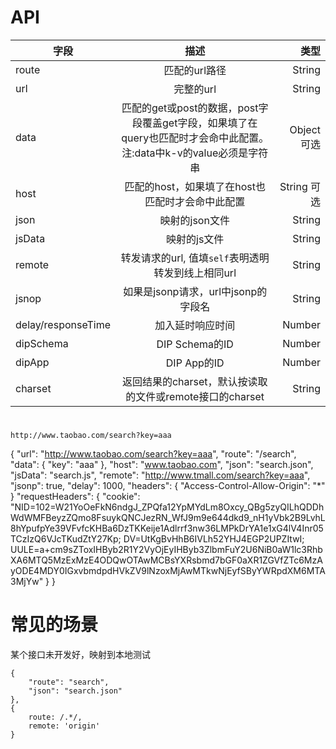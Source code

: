 # API

| 字段        | 描述           | 类型  |
| ------------- |:-------------:| -----:|
| route     | 匹配的url路径 | String|Regexp 必填 |
| url| 完整的url |  String | 
| data | 匹配的get或post的数据，post字段覆盖get字段，如果填了在query也匹配时才会命中此配置。注:data中k-v的value必须是字符串  |   Object 可选 |
| host | 匹配的host，如果填了在host也匹配时才会命中此配置  |    String 可选 |
| json      | 映射的json文件     | String   |
| jsData | 映射的js文件      |    String |
| remote | 转发请求的url, 值填`self`表明透明转发到线上相同url     |    String |
| jsnop | 如果是jsonp请求，url中jsonp的字段名      |    String |
| delay/responseTime |  加入延时响应时间  |    Number |
| dipSchema|  DIP Schema的ID  |    Number |
| dipApp|  DIP App的ID  |    Number |
| charset| 返回结果的charset，默认按读取的文件或remote接口的charset |  String |

# 

`http://www.taobao.com/search?key=aaa`

{
	<!-- 用来匹配的项 -->
	"url": "http://www.taobao.com/search?key=aaa",
	<!-- 支持正则 -->
	"route": "/search", 
	<!-- 请求的数据 -->
	"data": {
		"key": "aaa"
	},
	<!-- 域 -->
	"host": "www.taobao.com",
	<!-- json文件 -->
	"json": "search.json",
	<!-- 动态的js -->
	"jsData": "search.js",
	<!-- 远程的一个地址，origin则会透明转发 -->
	"remote": "http://www.tmall.com/search?key=aaa",
	<!-- 如果是jsonp -->
	"jsonp": true,
	<!-- 延时 -->
	"delay": 1000,
	<!-- 响应的头 -->
	"headers": {
		"Access-Control-Allow-Origin": "*"
	}
	<!-- 请求的头 -->
	"requestHeaders": {
		"cookie": "NID=102=W21YoOeFkN6ndgJ_ZPQfa12YpMYdLm8Oxcy_QBg5zyQILhQDDhWdWMFBeyzZQmo8FsuykQNCJezRN_WfJ9m9e644dkd9_nH1yVbk2B9LvhL8hYpufpYe39VFvfcKHBa6DzTKKeije1Adlrrf3nw36LMPkDrYA1e1xG4lV4Inr05TCzIzQ6VJcTKudZtY27Kp; DV=UtKgBvHhB6IVLh52YHJ4EGP2UPZItwI; UULE=a+cm9sZToxIHByb2R1Y2VyOjEyIHByb3ZlbmFuY2U6NiB0aW1lc3RhbXA6MTQ5MzExMzE4ODQwOTAwMCBsYXRsbmd7bGF0aXR1ZGVfZTc6MzAyODE4MDY0IGxvbmdpdHVkZV9lNzoxMjAwMTkwNjEyfSByYWRpdXM6MTA3MjYw"
	}
}

# 常见的场景

某个接口未开发好，映射到本地测试
```
{
	"route": "search",
	"json": "search.json"
},
{
	route: /.*/,
	remote: 'origin'
}

```
